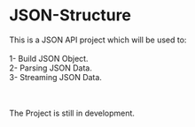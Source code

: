 JSON-Structure
==============

This is a JSON API project which will be used to:<br><br>
1- Build JSON Object. <br>
2- Parsing JSON Data.<br>
3- Streaming JSON Data.<br>
<br>
<br>

The Project is still in development. 

